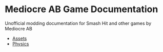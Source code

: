 # Mediocre AB Game Documentation

Unofficial modding documentation for Smash Hit and other games by Mediocre AB

 * [Assets](assets/Readme.md)
 * [Physics](physics/Readme.md)
